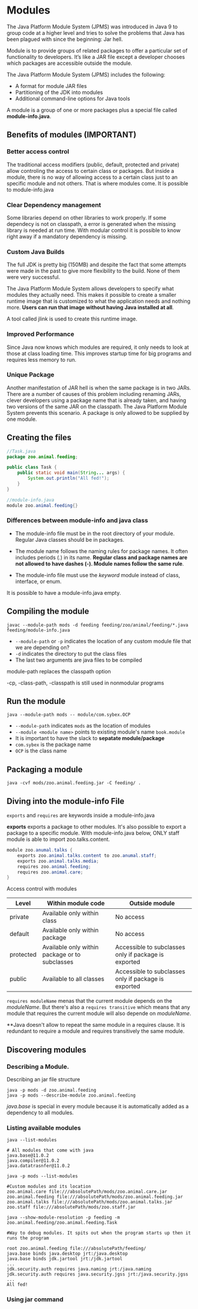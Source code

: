 # Modules

The Java Platform Module System (JPMS) was introduced in Java 9 to group code at a higher level
and tries to solve the problems that Java has been plagued with since the beginning: Jar hell.

Module is to provide groups of related packages to offer a
particular set of functionality to developers. It’s like a JAR file except a developer chooses
which packages are accessible outside the module.

The Java Platform Module System (JPMS) includes the following: 
* A format for module JAR files
* Partitioning of the JDK into modules
* Additional command-line options for Java tools

A module is a group of one or more packages plus a special file called **module-info.java**.

## Benefits of modules (IMPORTANT)

### Better access control
The traditional access modifiers (public, default, protected and private) allow controling
the access to certain class or packages. But inside a module, there is no way of allowing 
access to a certain class just to an specific module and not others. That is where modules
come. It is possible to module-info.java

### Clear Dependency management
Some libraries depend on other libraries to work properly. If some dependecy is not on
classpath, a error is generated when the missing library is needed at run time. With modular control
it is possible to know right away if a mandatory dependency is missing.

### Custom Java Builds
The full JDK is pretty big (150MB) and despite the fact that some attempts were made in the past
to give more flexibility to the build. None of them were very successful.

The Java Platform Module System allows developers to specify what modules they actually need.
This makes it possible to create a smaller runtime image that is customized to what the application
needs and nothing more. **Users can run that image without having Java installed at all**.

A tool called jlink is used to create this runtime image.

### Improved Performance
Since Java now knows which modules are required, it only needs to look at those at class
loading time. This improves startup time for big programs and requires less memory to run.

### Unique Package
Another manifestation of JAR hell is when the same package is in two JARs. There are a number
of causes of this problem including renaming JARs, clever developers using a package name that
is already taken, and having two versions of the same JAR on the classpath.
The Java Platform Module System prevents this scenario. A package is only allowed to be supplied by one module.

## Creating the files

```java
//Task.java
package zoo.animal.feeding;

public class Task {
    public static void main(String... args) {
        System.out.println("All fed!"); 
    }
}
```

```java
//module-info.java
module zoo.animal.feeding{}
```

### Differences between module-info and java class

* The module-info file must be in the root directory of your module. Regular Java classes should be in packages.

* The module name follows the naming rules for package names. It often includes periods (.) in its name.
**Regular class and package names are not allowed to have dashes (-). Module names follow the same rule**.

* The module-info file must use the _keyword_ module instead of class, interface, or enum.

It is possible to have a module-info.java empty.

## Compiling the module

```shell script
javac --module-path mods -d feeding feeding/zoo/animal/feeding/*.java feeding/module-info.java
```

* `--module-path` or `-p` indicates the location of any custom module file that we are depending on?
* `-d` indicates the directory to put the class files
*  The last two arguments are java files to be compiled

module-path replaces the classpath option

-cp, -class-path, -classpath is still used in nonmodular programs

## Run the module

```shell script
java --module-path mods -- module/com.sybex.OCP
```

* `--module-path` indicates `mods` as the location of modules
* `--module <module name>` points to existing module's name `book.module`
* It is important to have the slack to **sepatate module/package**
* `com.sybex` is the package name
* `OCP` is the class name

## Packaging a module

```shell script
java -cvf mods/zoo.animal.feeding.jar -C feeding/ .
```
## Diving into the module-info File

`exports` and `requires` are keywords inside a module-info.java

**exports** exports a package to other modules. It's also possible to export a package to a specific module.
With module-info.java below, ONLY staff module is able to import zoo.talks.content.

```java
module zoo.anumal.talks {
    exports zoo.animal.talks.content to zoo.anumal.staff;
    exports zoo.animal.talks.media;
    requires zoo.animal.feeding;
    requires zoo.animal.care;
}
```
Access control with modules

| Level |   Within module code    | Outside module  |
|-------|-------------------------|-----------------|
| private | Available only within class | No access |
| default | Available only within package | No access |
| protected | Available only within package or to subclasses | Accessible to subclasses only if package is exported |
| public | Available to all classes | Accessible to subclasses only if package is exported |

`requires moduleName` menas that the current module depends on the _moduleName_. But there's also a `requires transitive`
which means that any module that requires the current module will also depende on _moduleName_.

**Java doesn't allow to repeat the same module in a requires clause. It is redundant to require a module
and requires transitively the same module.

## Discovering modules

### Describing a Module. 

Describing an jar file structure

```shell script
java -p mods -d zoo.animal.feeding
java -p mods --describe-module zoo.animal.feeding 
```

_java.base_ is special in every module because it is automatically added as a dependency to all modules.

### Listing available modules

```shell script
java --list-modules

# All modules that come with java
java.base@11.0.2
java.compiler@11.0.2
java.datatrasnfer@11.0.2

java -p mods --list-modules

#Custom modules and its location
zoo.animal.care file:///absolutePath/mods/zoo.animal.care.jar 
zoo.animal.feeding file:///absolutePath/mods/zoo.animal.feeding.jar 
zoo.animal.talks file:///absolutePath/mods/zoo.animal.talks.jar 
zoo.staff file:///absolutePath/mods/zoo.staff.jar

java --show-module-resolution -p feeding -m zoo.animal.feeding/zoo.animal.feeding.Task

#Way to debug modules. It spits out when the program starts up then it runs the program

root zoo.animal.feeding file:///absolutePath/feeding/
java.base binds java.desktop jrt:/java.desktop
java.base binds jdk.jartool jrt:/jdk.jartool
...
jdk.security.auth requires java.naming jrt:/java.naming jdk.security.auth requires java.security.jgss jrt:/java.security.jgss ...
All fed!
```

### Using jar command



